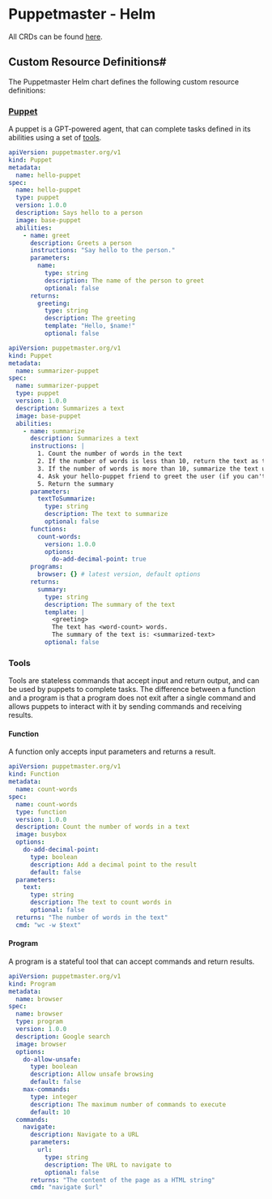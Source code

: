 # Puppetmaster - Helm

All CRDs can be found [here](./crds).

## Custom Resource Definitions#

The Puppetmaster Helm chart defines the following custom resource definitions:

### [Puppet](./crds/puppet.yaml)

A puppet is a GPT-powered agent, that can complete tasks defined in its abilities using a set of [tools](#tools).

```yaml
apiVersion: puppetmaster.org/v1
kind: Puppet
metadata:
  name: hello-puppet
spec:
  name: hello-puppet
  type: puppet
  version: 1.0.0
  description: Says hello to a person
  image: base-puppet
  abilities:
    - name: greet
      description: Greets a person
      instructions: "Say hello to the person."
      parameters:
        name:
          type: string
          description: The name of the person to greet
          optional: false
      returns:
        greeting:
          type: string
          description: The greeting
          template: "Hello, $name!"
          optional: false
```

```yaml
apiVersion: puppetmaster.org/v1
kind: Puppet
metadata:
  name: summarizer-puppet
spec:
  name: summarizer-puppet
  type: puppet
  version: 1.0.0
  description: Summarizes a text
  image: base-puppet
  abilities:
    - name: summarize
      description: Summarizes a text
      instructions: |
        1. Count the number of words in the text
        2. If the number of words is less than 10, return the text as the summary
        3. If the number of words is more than 10, summarize the text using the summarization tool
        4. Ask your hello-puppet friend to greet the user (if you can't reach your friend, just skip this step)
        5. Return the summary
      parameters:
        textToSummarize:
          type: string
          description: The text to summarize
          optional: false
      functions:
        count-words:
          version: 1.0.0
          options:
            do-add-decimal-point: true
      programs:
        browser: {} # latest version, default options
      returns:
        summary:
          type: string
          description: The summary of the text
          template: |
            <greeting>
            The text has <word-count> words.
            The summary of the text is: <summarized-text>
          optional: false
```

### Tools

Tools are stateless commands that accept input and return output, and can be used by puppets to complete tasks.
The difference between a function and a program is that a program does not exit after a single command and allows puppets to interact with it by sending commands and receiving results.

#### Function

A function only accepts input parameters and returns a result.

```yaml
apiVersion: puppetmaster.org/v1
kind: Function
metadata:
  name: count-words
spec:
  name: count-words
  type: function
  version: 1.0.0
  description: Count the number of words in a text
  image: busybox
  options:
    do-add-decimal-point:
      type: boolean
      description: Add a decimal point to the result
      default: false
  parameters:
    text:
      type: string
      description: The text to count words in
      optional: false
  returns: "The number of words in the text"
  cmd: "wc -w $text"
```

#### Program

A program is a stateful tool that can accept commands and return results.

```yaml
apiVersion: puppetmaster.org/v1
kind: Program
metadata:
  name: browser
spec:
  name: browser
  type: program
  version: 1.0.0
  description: Google search
  image: browser
  options:
    do-allow-unsafe:
      type: boolean
      description: Allow unsafe browsing
      default: false
    max-commands:
      type: integer
      description: The maximum number of commands to execute
      default: 10
  commands:
    navigate:
      description: Navigate to a URL
      parameters:
        url:
          type: string
          description: The URL to navigate to
          optional: false
      returns: "The content of the page as a HTML string"
      cmd: "navigate $url"
```
